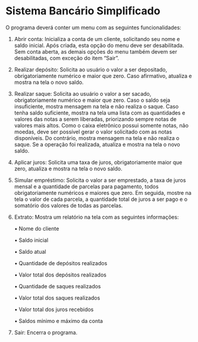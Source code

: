 # Sistema Bancário Simplificado

O programa deverá conter um menu com as seguintes funcionalidades:

1. Abrir conta:  Inicializa a conta de um cliente, solicitando seu nome e saldo inicial. Após
criada, esta opção do menu deve ser desabilitada. Sem conta aberta, as demais opções do
menu também devem ser desabilitadas, com exceção do item “Sair”.

2. Realizar depósito: Solicita ao usuário o valor a ser depositado, obrigatoriamente numérico e
maior que zero. Caso afirmativo, atualiza e mostra na tela o novo saldo.

3. Realizar saque: Solicita ao usuário o valor a ser sacado, obrigatoriamente numérico e maior
que zero. Caso o saldo seja insuficiente, mostra mensagem na tela e não realiza o saque. Caso
tenha saldo suficiente, mostra na tela uma lista com as quantidades e valores das notas a
serem liberadas, priorizando sempre notas de valores mais altos. Como o caixa eletrônico
possui somente notas, não moedas, deve ser possível gerar o valor solicitado com as notas
disponíveis. Do contrário, mostra mensagem na tela e não realiza o saque. Se a operação foi
realizada, atualiza e mostra na tela o novo saldo.

4. Aplicar juros: Solicita uma taxa de juros, obrigatoriamente maior que zero, atualiza e mostra
na tela o novo saldo.

5. Simular   empréstimo:  Solicita o valor a ser emprestado,  a taxa  de  juros mensal  e a
quantidade de parcelas para pagamento, todos obrigatoriamente numéricos e maiores que
zero. Em seguida, mostre na tela o valor de cada parcela, a quantidade total de juros a ser
pago e o somatório dos valores de todas as parcelas.

6. Extrato: Mostra um relatório na tela com as seguintes informações:

  	• Nome do cliente

  	• Saldo inicial

  	• Saldo atual

  	• Quantidade de depósitos realizados

  	• Valor total dos depósitos realizados

  	• Quantidade de saques realizados

  	• Valor total dos saques realizados

  	• Valor total dos juros recebidos

  	• Saldos mínimo e máximo da conta

7. Sair: Encerra o programa.
